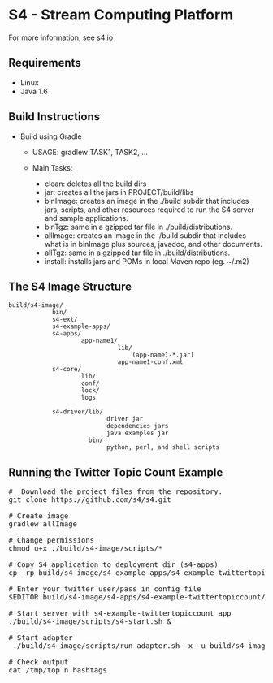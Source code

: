S4 - Stream Computing Platform
==============================

For more information, see [s4.io](http://s4.io)

Requirements
------------

* Linux
* Java 1.6

Build Instructions
------------------

* Build using Gradle

	- USAGE: gradlew TASK1, TASK2, ...
	
	- Main Tasks:
	
		+ clean: deletes all the build dirs
		+ jar: creates all the jars in PROJECT/build/libs
		+ binImage: creates an image in the ./build subdir that includes jars, 
		  scripts, and other resources 	required to run the S4 server and sample 
		  applications.
		+ binTgz: same in a gzipped tar file in ./build/distributions.
		+ allImage: creates an image in the ./build subdir that includes what is
		  in binImage plus sources, javadoc, and other documents.
		+ allTgz: same in a gzipped tar file in ./build/distributions.
		+ install: installs jars and POMs in local Maven repo (eg. ~/.m2)

The S4 Image Structure
----------------------

	build/s4-image/
                bin/
                s4-ext/
                s4-example-apps/
                s4-apps/
                        app-name1/
                                  lib/
                                      (app-name1-*.jar)
                                  app-name1-conf.xml
                s4-core/      
                        lib/
                        conf/
                        lock/
                        logs

                s4-driver/lib/
                               driver jar
                               dependencies jars
                               java examples jar
                          bin/
                               python, perl, and shell scripts



Running the Twitter Topic Count Example
---------------------------------------
<pre>
#  Download the project files from the repository.
git clone https://github.com/s4/s4.git

# Create image
gradlew allImage

# Change permissions
chmod u+x ./build/s4-image/scripts/*

# Copy S4 application to deployment dir (s4-apps)
cp -rp build/s4-image/s4-example-apps/s4-example-twittertopiccount build/s4-image/s4-apps/

# Enter your twitter user/pass in config file
$EDITOR build/s4-image/s4-apps/s4-example-twittertopiccount/adapter_conf.xml 

# Start server with s4-example-twittertopiccount app
./build/s4-image/scripts/s4-start.sh &

# Start adapter
 ./build/s4-image/scripts/run-adapter.sh -x -u build/s4-image/s4-apps/s4-example-twittertopiccount/lib/s4-example-twittertopiccount-0.3-SNAPSHOT.jar -d build/s4-image/s4-apps/s4-example-twittertopiccount/adapter-conf.xml &

# Check output
cat /tmp/top_n_hashtags
</pre>


